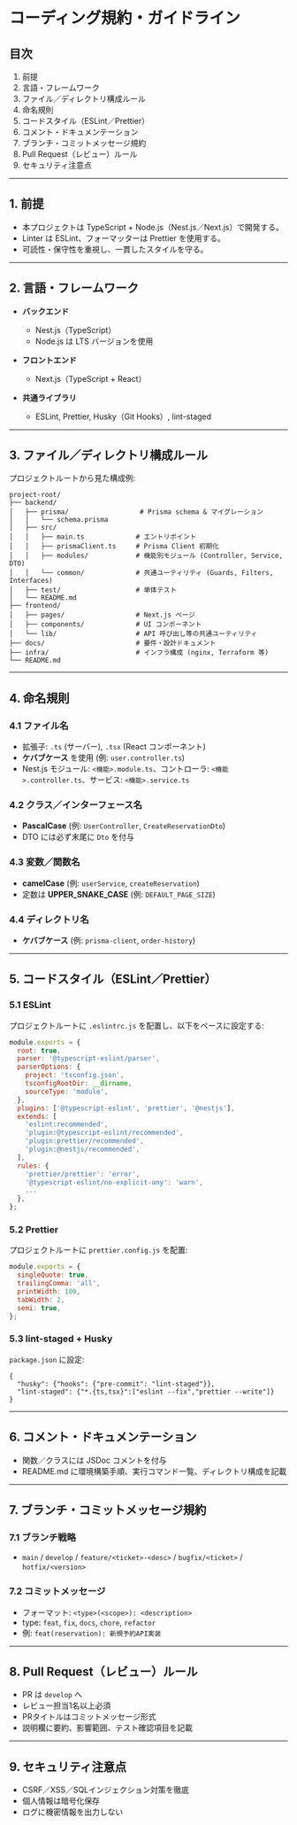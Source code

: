 # コーディング規約・ガイドライン

## 目次

1. 前提
2. 言語・フレームワーク
3. ファイル／ディレクトリ構成ルール
4. 命名規則
5. コードスタイル（ESLint／Prettier）
6. コメント・ドキュメンテーション
7. ブランチ・コミットメッセージ規約
8. Pull Request（レビュー）ルール
9. セキュリティ注意点

---

## 1. 前提

* 本プロジェクトは TypeScript + Node.js（Nest.js／Next.js）で開発する。
* Linter は ESLint、フォーマッターは Prettier を使用する。
* 可読性・保守性を重視し、一貫したスタイルを守る。

---

## 2. 言語・フレームワーク

* **バックエンド**

  * Nest.js（TypeScript）
  * Node.js は LTS バージョンを使用
* **フロントエンド**

  * Next.js（TypeScript + React）
* **共通ライブラリ**

  * ESLint, Prettier, Husky（Git Hooks）, lint-staged

---

## 3. ファイル／ディレクトリ構成ルール

プロジェクトルートから見た構成例:

```
project-root/
├── backend/
│   ├── prisma/                  # Prisma schema & マイグレーション
│   │   └── schema.prisma
│   ├── src/
│   │   ├── main.ts             # エントリポイント
│   │   ├── prismaClient.ts     # Prisma Client 初期化
│   │   ├── modules/            # 機能別モジュール (Controller, Service, DTO)
│   │   └── common/             # 共通ユーティリティ (Guards, Filters, Interfaces)
│   ├── test/                   # 単体テスト
│   └── README.md
├── frontend/
│   ├── pages/                  # Next.js ページ
│   ├── components/             # UI コンポーネント
│   └── lib/                    # API 呼び出し等の共通ユーティリティ
├── docs/                       # 要件・設計ドキュメント
├── infra/                      # インフラ構成 (nginx, Terraform 等)
└── README.md
```

---

## 4. 命名規則

### 4.1 ファイル名

* 拡張子: `.ts` (サーバー), `.tsx` (React コンポーネント)
* **ケバブケース** を使用 (例: `user.controller.ts`)
* Nest.js モジュール: `<機能>.module.ts`、コントローラ: `<機能>.controller.ts`、サービス: `<機能>.service.ts`

### 4.2 クラス／インターフェース名

* **PascalCase** (例: `UserController`, `CreateReservationDto`)
* DTO には必ず末尾に `Dto` を付与

### 4.3 変数／関数名

* **camelCase** (例: `userService`, `createReservation`)
* 定数は **UPPER\_SNAKE\_CASE** (例: `DEFAULT_PAGE_SIZE`)

### 4.4 ディレクトリ名

* **ケバブケース** (例: `prisma-client`, `order-history`)

---

## 5. コードスタイル（ESLint／Prettier）

### 5.1 ESLint

プロジェクトルートに `.eslintrc.js` を配置し、以下をベースに設定する:

```js
module.exports = {
  root: true,
  parser: '@typescript-eslint/parser',
  parserOptions: {
    project: 'tsconfig.json',
    tsconfigRootDir: __dirname,
    sourceType: 'module',
  },
  plugins: ['@typescript-eslint', 'prettier', '@nestjs'],
  extends: [
    'eslint:recommended',
    'plugin:@typescript-eslint/recommended',
    'plugin:prettier/recommended',
    'plugin:@nestjs/recommended',
  ],
  rules: {
    'prettier/prettier': 'error',
    '@typescript-eslint/no-explicit-any': 'warn',
    ...
  },
};
```

### 5.2 Prettier

プロジェクトルートに `prettier.config.js` を配置:

```js
module.exports = {
  singleQuote: true,
  trailingComma: 'all',
  printWidth: 100,
  tabWidth: 2,
  semi: true,
};
```

### 5.3 lint-staged + Husky

`package.json` に設定:

```jsonc
{
  "husky": {"hooks": {"pre-commit": "lint-staged"}},
  "lint-staged": {"*.{ts,tsx}":["eslint --fix","prettier --write"]}
}
```

---

## 6. コメント・ドキュメンテーション

* 関数／クラスには JSDoc コメントを付与
* README.md に環境構築手順、実行コマンド一覧、ディレクトリ構成を記載

---

## 7. ブランチ・コミットメッセージ規約

### 7.1 ブランチ戦略

* `main` / `develop` / `feature/<ticket>-<desc>` / `bugfix/<ticket>` / `hotfix/<version>`

### 7.2 コミットメッセージ

* フォーマット: `<type>(<scope>): <description>`
* type: `feat`, `fix`, `docs`, `chore`, `refactor`
* 例: `feat(reservation): 新規予約API実装`

---

## 8. Pull Request（レビュー）ルール

* PR は `develop` へ
* レビュー担当1名以上必須
* PRタイトルはコミットメッセージ形式
* 説明欄に要約、影響範囲、テスト確認項目を記載

---

## 9. セキュリティ注意点

* CSRF／XSS／SQLインジェクション対策を徹底
* 個人情報は暗号化保存
* ログに機密情報を出力しない
